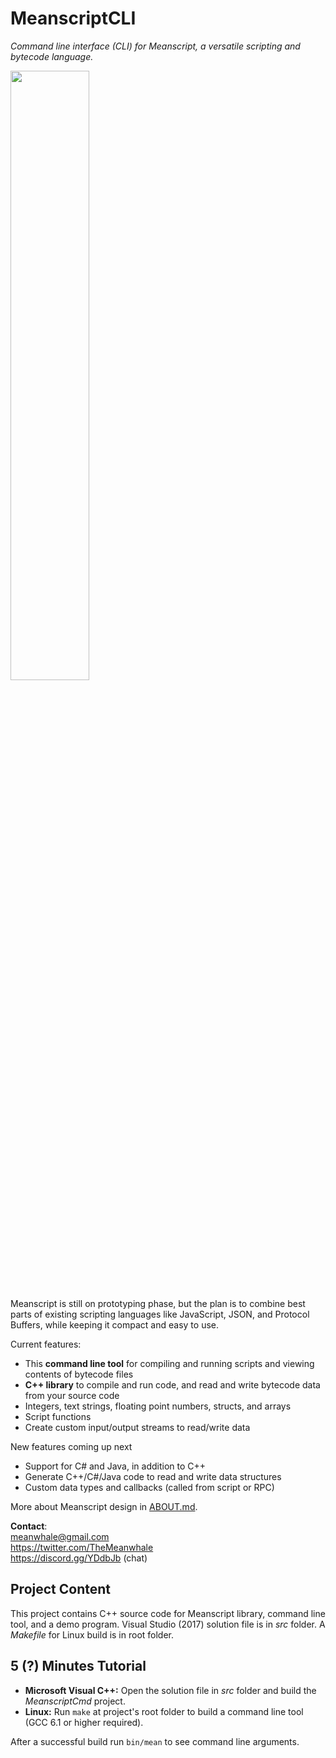 # MeanscriptCLI
_Command line interface (CLI) for Meanscript, a versatile scripting and bytecode language._

<img src=http://www.meanscript.net/logo.png width=50%>

Meanscript is still on prototyping phase, but the plan is to combine best parts of existing scripting languages like JavaScript, JSON, and Protocol Buffers, while keeping it compact and easy to use.
 
Current features:
* This **command line tool** for compiling and running scripts and viewing contents of bytecode files
* **C++ library** to compile and run code, and read and write bytecode data from your source code
* Integers, text strings, floating point numbers, structs, and arrays
* Script functions
* Create custom input/output streams to read/write data
<!-- * _Web editor_ -->

New features coming up next
* Support for C# and Java, in addition to C++
* Generate C++/C#/Java code to read and write data structures
* Custom data types and callbacks (called from script or RPC)

More about Meanscript design in [ABOUT.md](https://github.com/Meanwhale/MeanscriptCLI/blob/master/ABOUT.md).



**Contact**:<br>
meanwhale@gmail.com<br>
https://twitter.com/TheMeanwhale<br>
https://discord.gg/YDdbJb (chat)

## Project Content

This project contains C++ source code for Meanscript library, command line tool, and a demo program.
Visual Studio (2017) solution file is in *src* folder. A *Makefile* for Linux build is in root folder.

## 5 (?) Minutes Tutorial

* **Microsoft Visual C++:** Open the solution file in _src_ folder and build the _MeanscriptCmd_ project.
* **Linux:** Run `make` at project's root folder to build a command line tool (GCC 6.1 or higher required).

After a successful build run `bin/mean` to see command line arguments.
